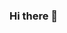 ### Hi there 👋

<!--
**Hari-Vn/Hari-Vn** is a ✨ _special_ ✨ repository because its `README.md` (this file) appears on your GitHub profile.

Here are some ideas to get you started:

- 🔭 I am currently working as Food & Beverage Data & System Analyst in Edwardian hotels London.

I hold a postgraduate degree in commerce with a focus on Accounting, Financial Management, Statistics and I am a semi-qualified cost accountant with over 20 years of experience in hospitality industry. My expertise lies in costing, implementing and maintaining Point of Sale and Inventory Management system master data, price catalogues, and data migration. I excel in process automation and designing data models in MS Access that amalgamate data from diverse systems such as Point of Sale, inventory management systems, and financial systems, using SQL, VBA, Excel, Power Query, Access, and batch files.

Moreover, I specialize in preparing Food & Beverage Profit and Loss accounts, evaluating outlet performance through standard costing. conducting analyses on purchases and new suppliers. I am proficient in computing retros, purchase analyses and revenue management.
Presently, I am honing my data analysis skills through enrolment in the CoGrammer boot camp at the University of Nottingham, focusing on Software Engineering with Python. My ultimate aim is to transition into a career as a data analyst or data scientist.

In terms of analytical thinking and problem-solving, I operate systematically and logically to tackle issues and anticipate unexpected outcomes. I am driven by self-motivation and a commitment to continuous learning, persistently striving to enhance skills and automate processes to achieve solutions efficiently.


Key achievements:

- Implemented automation of daily processes and constructed data models, leading to reduced costs, increased productivity, enhanced reliability, faster task completion, improved data quality, minimized data entry errors, and facilitated better decision-making for profit maximization and cost reduction.

Rolled out “Fourth” Inventory Management system across 13 Radisson Edwardian properties in 2014.
Implemented “Simphony” Point of Sale system at 13 Radisson Edwardian properties in 2017.
Designed master data chart of accounts, including Menu Master, Products, RVCs, and CC, and naming conventions.

- Integrated POS and IMS systems in Access using Excel, VBA, and SQL to generate MIS reports, thereby bolstering internal controls and supporting management decisions.

- Optimized and automated Menu Programming in POS, reducing man-hours from 2 days to 4 hours, and enhancing data quality through a 4-step model in Excel & Access.
- Streamlined the process of creating new materials, updating material price catalogues, and menus through Excel templates, resulting in labour cost reduction, increased productivity, and improved data quality.

- Automated C&B DDRs and 24-hour rates in POS for real-time revenue posting.

………….……………………………… …………………………………………….. …………………………………………………………………..

- Reduced month-end stock take process from 3 days to 24 hours by integrating POS, Inventory Management System, and Financial Systems, and developing Excel templates to capture allowances and compute Standard Cost of sales.

- Achieved measurable savings of £120,000 in 2010-11 by streamlining the Inventory Management system, establishing a one-way interface with Point of Sale for stock reduction, introducing daily spot checks, developing an outlet Variance Analysis tool, and producing F&B COS results within 1 day of book closure.

- Created Food & Beverage P&L tool in MS Access & Excel to assess property performance.

- Introduced Online Requisition, Trade Simple, and HHTs for stock-taking.

- Reduced COS by 2%, resulting in a saving of a quarter-million, by monitoring purchases, price analysis, new supplier analysis, outlet Variance report, and Menu engineering report.
………….……………………………… …………………………………………….. …………………………………………………………………..

- Developed outlet revenue analysis tool using SQL & Excel (VBA) to identify low occupancy trends and low revenue-generating areas. Created a profitability tool to maximize profits & cash flows, resulting in a 1% revenue increase.
- Designed dashboards and daily flash reports like Theoretical COS, Management & VIP allowance, etc., shifting focus from data entry to strengthening internal controls & Revenue generation
- 
Developed standard costing tool in MS Access using SQL, outlet P&L report in MS access and Excel to monitor the performance of the outlet using interactive dash boards – Pivot table, Charts & Slicers.

- 👯 
- 📫 You can reach me on +44 7465430457 or vnkhari@gmail.com
-->
